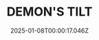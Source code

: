 ---
title: "DEMON'S TILT"
id: 422510
date: 2025-01-08T00:00:17.046Z
link: games/steam/recent/demons-tilt
image: http://media.steampowered.com/steamcommunity/public/images/apps/422510/8da38b0e70044e63457a99ca49854c01025855af.jpg
playtime_2weeks: 5
playtime_forever: 5
playtime_windows_forever: 0
playtime_mac_forever: 0
playtime_linux_forever: 5
playtime_deck_forever: 5
---